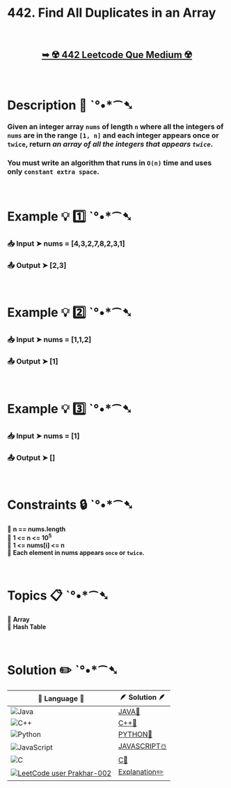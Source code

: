 # 442. Find All Duplicates in an Array

</br>

<h2 align="center"> 

<a href="https://leetcode.com/problems/find-all-duplicates-in-an-array/description/"><strong>➥ ☢️ 442 Leetcode Que Medium ☢️ </strong></a>
</h2>

</br>

# Description 📜 ˋ°•*⁀➷

### Given an integer array `nums` of length `n` where all the integers of `nums` are in the range `[1, n]` and each integer appears once or `twice`, return *an array of all the integers that appears `twice`*.

### You must write an algorithm that runs in `O(n)` time and uses only `constant extra space`.

 
</br>

# Example 💡 1️⃣ ˋ°•*⁀➷

  ### 📥 Input  ➤ nums = [4,3,2,7,8,2,3,1]

  ### 📤 Output  ➤ [2,3]

</br>

# Example 💡 2️⃣ ˋ°•*⁀➷

  ### 📥 Input ➤  nums = [1,1,2]

  ### 📤 Output  ➤ [1]


</br>

# Example 💡 3️⃣ ˋ°•*⁀➷

  ### 📥 Input ➤ nums = [1]

  ### 📤 Output  ➤ []

</br>

# Constraints 🔒 ˋ°•*⁀➷

🔹 **n == nums.length** </br>
🔹 **1 <= n <= 10<sup>5</sup>** </br>
🔹 **1 <= nums[i] <= n** </br>
🔹 **Each element in nums appears `once` or `twice`.** </br>

</br>

# Topics 📋 ˋ°•*⁀➷

🔸 **Array**  </br>
🔸 **Hash Table**  </br>


</br>

# Solution ✏️ ˋ°•*⁀➷

| 📒 Language 📒  | 🪶 Solution 🪶 |
| ------------- | ------------- |
|  ![Java](https://img.shields.io/badge/java-%23ED8B00.svg?style=for-the-badge&logo=openjdk&logoColor=white)  | [JAVA🍁]() |
|  ![C++](https://img.shields.io/badge/c++-%2300599C.svg?style=for-the-badge&logo=c%2B%2B&logoColor=white)  | [C++🎲]()  |
|  ![Python](https://img.shields.io/badge/python-3670A0?style=for-the-badge&logo=python&logoColor=ffdd54)    | [PYTHON🍰]() |
| ![JavaScript](https://img.shields.io/badge/javascript-%23323330.svg?style=for-the-badge&logo=javascript&logoColor=%23F7DF1E)   | [JAVASCRIPT☃️]() |
|   ![C](https://img.shields.io/badge/c-%2300599C.svg?style=for-the-badge&logo=c&logoColor=white)   | [C💖]()  |
|  [![LeetCode user Prakhar-002](https://img.shields.io/badge/dynamic/json?style=for-the-badge&labelColor=black&color=%23ffa116&label=Solved&query=solvedOverTotal&url=https%3A%2F%2Fleetcode-badge.vercel.app%2Fapi%2Fusers%2FPrakhar-002&logo=leetcode&logoColor=yellow)](https://leetcode.com/Prakhar-002/)  | [Explanation✏️]()  |
